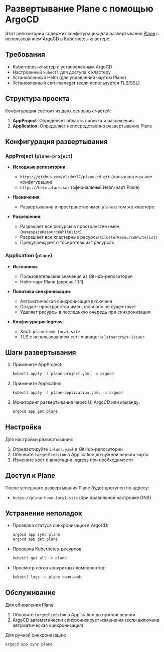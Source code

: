 # Развертывание Plane с помощью ArgoCD

Этот репозиторий содержит конфигурацию для развертывания [Plane](https://plane.so/) с использованием ArgoCD в Kubernetes-кластере.

## Требования

- Kubernetes-кластер с установленным ArgoCD
- Настроенный `kubectl` для доступа к кластеру
- Установленный Helm (для управления чартом Plane)
- Установленный cert-manager (если используется TLS/SSL)

## Структура проекта

Конфигурация состоит из двух основных частей:

1. **AppProject**: Определяет область проекта и разрешения
2. **Application**: Определяет непосредственно развертывание Plane

## Конфигурация развертывания

### AppProject (`plane-project`)

- **Исходные репозитории**:
  - `https://github.com/vladoz77/plane-cd.git` (пользовательские конфигурации)
  - `https://helm.plane.so/` (официальный Helm-чарт Plane)
  
- **Назначения**:
  - Развертывание в пространстве имен `plane` в том же кластере
  
- **Разрешения**:
  - Разрешает все ресурсы в пространстве имен (`namespaceResourceWhitelist`)
  - Разрешает все кластерные ресурсы (`clusterResourceWhitelist`)
  - Предупреждает о "осиротевших" ресурсах

### Application (`plane`)

- **Источники**:
  - Пользовательские значения из GitHub-репозитория
  - Helm-чарт Plane (версия 1.1.1)
  
- **Политика синхронизации**:
  - Автоматическая синхронизация включена
  - Создает пространство имен, если оно не существует
  - Удаляет ресурсы в последнюю очередь при синхронизации
  
- **Конфигурация Ingress**:
  - Хост: `plane.home-local.site`
  - TLS с использованием cert-manager и `letsencrypt-issuer`

## Шаги развертывания

1. Примените AppProject:
   ```bash
   kubectl apply -f plane-project.yaml -n argocd
   ```

2. Примените Application:
   ```bash
   kubectl apply -f plane-application.yaml -n argocd
   ```

3. Мониторинг развертывания через UI ArgoCD или команду:
   ```bash
   argocd app get plane
   ```

## Настройка

Для настройки развертывания:

1. Отредактируйте `values.yaml` в GitHub-репозитории
2. Обновите `targetRevision` в Application до нужной версии чарта
3. Измените хост и аннотации Ingress при необходимости

## Доступ к Plane

После успешного развертывания Plane будет доступен по адресу:
- `https://plane.home-local.site` (при правильной настройке DNS)

## Устранение неполадок

- Проверка статуса синхронизации в ArgoCD:
  ```bash
  argocd app sync plane
  argocd app get plane
  ```

- Проверка Kubernetes-ресурсов:
  ```bash
  kubectl get all -n plane
  ```

- Просмотр логов конкретных компонентов:
  ```bash
  kubectl logs -n plane <имя-pod>
  ```

## Обслуживание

Для обновления Plane:

1. Обновите `targetRevision` в Application до нужной версии
2. ArgoCD автоматически синхронизирует изменения (если включена автоматическая синхронизация)

Для ручной синхронизации:
```bash
argocd app sync plane
```
